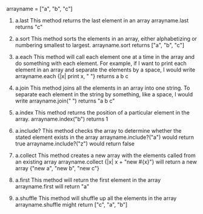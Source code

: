 arrayname = ["a", "b", "c"]

1. a.last
This method returns the last element in an array
arrayname.last returns "c"

2. a.sort
This method sorts the elements in an array, either alphabetizing or numbering smallest to largest.
arrayname.sort returns ["a", "b", "c"]

3. a.each
This method will call each element one at a time in the array and do something with each element. For example, if I want to print each element in an array and separate the elements by a space, I would write
arrayname.each {|x| print x, " "} returns a b c

4. a.join
This method joins all the elements in an array into one string.  To separate each element in the string by something, like a space, I would write
arrayname.join(" ") returns "a b c"

5. a.index
This method returns the position of a particular element in the array.
arrayname.index("b") returns 1

6. a.include?
This method checks the array to determine whether the stated element exists in the array
arrayname.include?("a") would return true
arrayname.include?("z") would return false

7. a.collect
This method creates a new array with the elements called from an existing array
arrayname.collect {|x| x + "new #{x}"} will return a new array {"new a", "new b", "new c"}

8. a.first
This method will return the first element in the array
arrayname.first will return "a"


9. a.shuffle
This method will shuffle up all the elements in the array
arrayname.shuffle might return ["c", "a", "b"]
